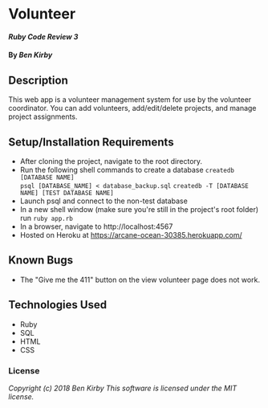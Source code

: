 # Volunteer

#### _Ruby Code Review 3_

#### By _Ben Kirby_

## Description
This web app is a volunteer management system for use by the volunteer coordinator. You can add volunteers, add/edit/delete projects, and manage project assignments.


## Setup/Installation Requirements
* After cloning the project, navigate to the root directory.
* Run the following shell commands to create a database
`createdb [DATABASE NAME]`                                      
`psql [DATABASE_NAME] < database_backup.sql`
` createdb -T [DATABASE NAME] [TEST DATABASE NAME] `
* Launch psql and connect to the non-test database
* In a new shell window (make sure you're still in the project's root folder) run `ruby app.rb`
* In a browser, navigate to http://localhost:4567
* Hosted on Heroku at https://arcane-ocean-30385.herokuapp.com/
## Known Bugs

* The "Give me the 411" button on the view volunteer page does not work.

## Technologies Used

* Ruby
* SQL
* HTML
* CSS

### License

*Copyright (c) 2018 Ben Kirby*
*This software is licensed under the MIT license.*
